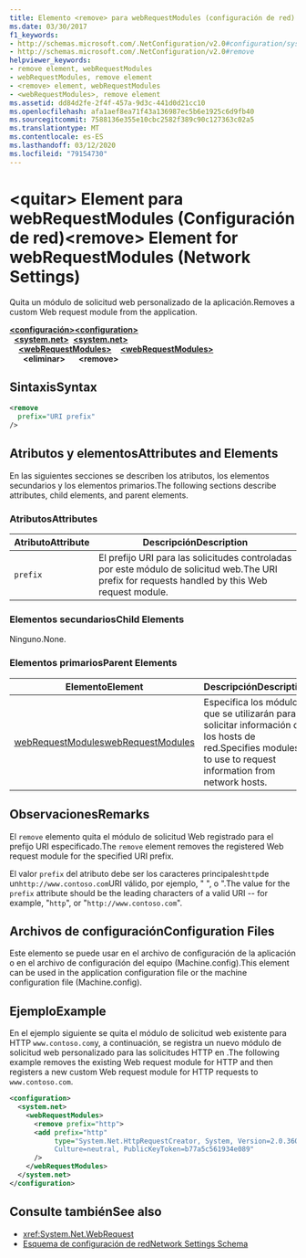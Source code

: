 ```yaml
---
title: Elemento <remove> para webRequestModules (configuración de red)
ms.date: 03/30/2017
f1_keywords:
- http://schemas.microsoft.com/.NetConfiguration/v2.0#configuration/system.net/webRequestModules/remove
- http://schemas.microsoft.com/.NetConfiguration/v2.0#remove
helpviewer_keywords:
- remove element, webRequestModules
- webRequestModules, remove element
- <remove> element, webRequestModules
- <webRequestModules>, remove element
ms.assetid: dd84d2fe-2f4f-457a-9d3c-441d0d21cc10
ms.openlocfilehash: afa1aef8ea71f43a136987ec5b6e1925c6d9fb40
ms.sourcegitcommit: 7588136e355e10cbc2582f389c90c127363c02a5
ms.translationtype: MT
ms.contentlocale: es-ES
ms.lasthandoff: 03/12/2020
ms.locfileid: "79154730"
---
```

# <a name="remove-element-for-webrequestmodules-network-settings"></a><span data-ttu-id="4028a-102">\<quitar> Element para webRequestModules (Configuración de red)</span><span class="sxs-lookup"><span data-stu-id="4028a-102">\<remove> Element for webRequestModules (Network Settings)</span></span>
<span data-ttu-id="4028a-103">Quita un módulo de solicitud web personalizado de la aplicación.</span><span class="sxs-lookup"><span data-stu-id="4028a-103">Removes a custom Web request module from the application.</span></span>  
  
<span data-ttu-id="4028a-104">[**\<configuración>**](../configuration-element.md)</span><span class="sxs-lookup"><span data-stu-id="4028a-104">[**\<configuration>**](../configuration-element.md)</span></span>\
<span data-ttu-id="4028a-105">&nbsp;&nbsp;[**\<system.net>**](system-net-element-network-settings.md)</span><span class="sxs-lookup"><span data-stu-id="4028a-105">&nbsp;&nbsp;[**\<system.net>**](system-net-element-network-settings.md)</span></span>\
<span data-ttu-id="4028a-106">&nbsp;&nbsp;&nbsp;&nbsp;[**\<webRequestModules>**](webrequestmodules-element-network-settings.md)</span><span class="sxs-lookup"><span data-stu-id="4028a-106">&nbsp;&nbsp;&nbsp;&nbsp;[**\<webRequestModules>**](webrequestmodules-element-network-settings.md)</span></span>\
<span data-ttu-id="4028a-107">&nbsp;&nbsp;&nbsp;&nbsp;&nbsp;&nbsp;**\<eliminar>**</span><span class="sxs-lookup"><span data-stu-id="4028a-107">&nbsp;&nbsp;&nbsp;&nbsp;&nbsp;&nbsp;**\<remove>**</span></span>
  
## <a name="syntax"></a><span data-ttu-id="4028a-108">Sintaxis</span><span class="sxs-lookup"><span data-stu-id="4028a-108">Syntax</span></span>  
  
```xml  
<remove
  prefix="URI prefix"
/>  
```  
  
## <a name="attributes-and-elements"></a><span data-ttu-id="4028a-109">Atributos y elementos</span><span class="sxs-lookup"><span data-stu-id="4028a-109">Attributes and Elements</span></span>  
 <span data-ttu-id="4028a-110">En las siguientes secciones se describen los atributos, los elementos secundarios y los elementos primarios.</span><span class="sxs-lookup"><span data-stu-id="4028a-110">The following sections describe attributes, child elements, and parent elements.</span></span>  
  
### <a name="attributes"></a><span data-ttu-id="4028a-111">Atributos</span><span class="sxs-lookup"><span data-stu-id="4028a-111">Attributes</span></span>  
  
|<span data-ttu-id="4028a-112">**Atributo**</span><span class="sxs-lookup"><span data-stu-id="4028a-112">**Attribute**</span></span>|<span data-ttu-id="4028a-113">**Descripción**</span><span class="sxs-lookup"><span data-stu-id="4028a-113">**Description**</span></span>|  
|-------------------|---------------------|  
|`prefix`|<span data-ttu-id="4028a-114">El prefijo URI para las solicitudes controladas por este módulo de solicitud web.</span><span class="sxs-lookup"><span data-stu-id="4028a-114">The URI prefix for requests handled by this Web request module.</span></span>|  
  
### <a name="child-elements"></a><span data-ttu-id="4028a-115">Elementos secundarios</span><span class="sxs-lookup"><span data-stu-id="4028a-115">Child Elements</span></span>  
 <span data-ttu-id="4028a-116">Ninguno.</span><span class="sxs-lookup"><span data-stu-id="4028a-116">None.</span></span>  
  
### <a name="parent-elements"></a><span data-ttu-id="4028a-117">Elementos primarios</span><span class="sxs-lookup"><span data-stu-id="4028a-117">Parent Elements</span></span>  
  
|<span data-ttu-id="4028a-118">**Elemento**</span><span class="sxs-lookup"><span data-stu-id="4028a-118">**Element**</span></span>|<span data-ttu-id="4028a-119">**Descripción**</span><span class="sxs-lookup"><span data-stu-id="4028a-119">**Description**</span></span>|  
|-----------------|---------------------|  
|[<span data-ttu-id="4028a-120">webRequestModules</span><span class="sxs-lookup"><span data-stu-id="4028a-120">webRequestModules</span></span>](webrequestmodules-element-network-settings.md)|<span data-ttu-id="4028a-121">Especifica los módulos que se utilizarán para solicitar información de los hosts de red.</span><span class="sxs-lookup"><span data-stu-id="4028a-121">Specifies modules to use to request information from network hosts.</span></span>|  
  
## <a name="remarks"></a><span data-ttu-id="4028a-122">Observaciones</span><span class="sxs-lookup"><span data-stu-id="4028a-122">Remarks</span></span>  
 <span data-ttu-id="4028a-123">El `remove` elemento quita el módulo de solicitud Web registrado para el prefijo URI especificado.</span><span class="sxs-lookup"><span data-stu-id="4028a-123">The `remove` element removes the registered Web request module for the specified URI prefix.</span></span>  
  
 <span data-ttu-id="4028a-124">El valor `prefix` del atributo debe ser los caracteres principales`http`de un`http://www.contoso.com`URI válido, por ejemplo, " ", o ".</span><span class="sxs-lookup"><span data-stu-id="4028a-124">The value for the `prefix` attribute should be the leading characters of a valid URI -- for example, "`http`", or "`http://www.contoso.com`".</span></span>  
  
## <a name="configuration-files"></a><span data-ttu-id="4028a-125">Archivos de configuración</span><span class="sxs-lookup"><span data-stu-id="4028a-125">Configuration Files</span></span>  
 <span data-ttu-id="4028a-126">Este elemento se puede usar en el archivo de configuración de la aplicación o en el archivo de configuración del equipo (Machine.config).</span><span class="sxs-lookup"><span data-stu-id="4028a-126">This element can be used in the application configuration file or the machine configuration file (Machine.config).</span></span>  
  
## <a name="example"></a><span data-ttu-id="4028a-127">Ejemplo</span><span class="sxs-lookup"><span data-stu-id="4028a-127">Example</span></span>  

<span data-ttu-id="4028a-128">En el ejemplo siguiente se quita el módulo de solicitud web existente para HTTP `www.contoso.com`y, a continuación, se registra un nuevo módulo de solicitud web personalizado para las solicitudes HTTP en .</span><span class="sxs-lookup"><span data-stu-id="4028a-128">The following example removes the existing Web request module for HTTP and then registers a new custom Web request module for HTTP requests to `www.contoso.com`.</span></span>
  
```xml  
<configuration>  
  <system.net>  
    <webRequestModules>  
      <remove prefix="http">  
      <add prefix="http"  
           type="System.Net.HttpRequestCreator, System, Version=2.0.3600.0,  
           Culture=neutral, PublicKeyToken=b77a5c561934e089"  
      />  
    </webRequestModules>  
  </system.net>  
</configuration>  
```  
  
## <a name="see-also"></a><span data-ttu-id="4028a-129">Consulte también</span><span class="sxs-lookup"><span data-stu-id="4028a-129">See also</span></span>

- <xref:System.Net.WebRequest>
- [<span data-ttu-id="4028a-130">Esquema de configuración de red</span><span class="sxs-lookup"><span data-stu-id="4028a-130">Network Settings Schema</span></span>](index.md)
